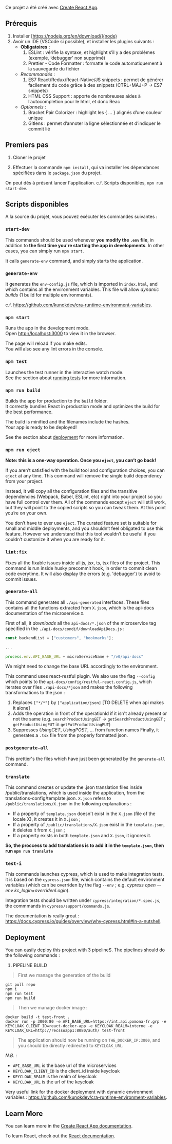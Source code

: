 Ce projet a été créé avec [Create React App](https://github.com/facebook/create-react-app).

## Prérequis

1. Installer [https://nodejs.org/en/download/](node)
2. Avoir un IDE (VSCode si possible), et installer les plugins suivants :
   - **Obligatoires** :
     1. ESLint : vérifie la syntaxe, et highlight s’il y a des problèmes (exemple, ‘debugger’ non supprimé)
     2. Prettier - Code Formatter : formatte le code automatiquement à la sauvegarde du fichier
   - _Recommandés_ :
     1. ES7 React/Redux/React-Native/JS snippets : permet de générer facilement du code grâce à des snippets (CTRL+MAJ+P -> ES7 snippets)
     2. HTML CSS Support : apporte de nombreuses aides à l’autocompletion pour le html, et donc Reac
   - _Optionnels_ :
     1. Bracket Pair Colorizer : highlight les { … } alignés d’une couleur unique
     2. Gitlens : permet d’annoter la ligne sélectionnée et d’indiquer le commit lié

## Premiers pas

1. Cloner le projet

2. Effectuer la commande `npm install`, qui va installer les dépendances spécifiées dans le `package.json` du projet.

On peut dès à présent lancer l'application. c.f. Scripts disponibles, `npm run start-dev`.

## Scripts disponibles

A la source du projet, vous pouvez exécuter les commandes suivantes :

### `start-dev`

This commands should be used whenever **you modify the `.env` file**, in addition to **the first time you're starting the app in developments**. In other cases, you can simply run `npm start`.

It calls `generate-env` command, and simply starts the application.

### `generate-env`

It generates the `env-config.js` file, which is imported in `index.html`, and which contains all the environment variables. This file will allow _dynamic builds_ (1 build for multiple environments).

c.f. https://github.com/kunokdev/cra-runtime-environment-variables.

### `npm start`

Runs the app in the development mode.<br />
Open [http://localhost:3000](http://localhost:3000) to view it in the browser.

The page will reload if you make edits.<br />
You will also see any lint errors in the console.

### `npm test`

Launches the test runner in the interactive watch mode.<br />
See the section about [running tests](https://facebook.github.io/create-react-app/docs/running-tests) for more information.

### `npm run build`

Builds the app for production to the `build` folder.<br />
It correctly bundles React in production mode and optimizes the build for the best performance.

The build is minified and the filenames include the hashes.<br />
Your app is ready to be deployed!

See the section about [deployment](https://facebook.github.io/create-react-app/docs/deployment) for more information.

### `npm run eject`

**Note: this is a one-way operation. Once you `eject`, you can’t go back!**

If you aren’t satisfied with the build tool and configuration choices, you can `eject` at any time. This command will remove the single build dependency from your project.

Instead, it will copy all the configuration files and the transitive dependencies (Webpack, Babel, ESLint, etc) right into your project so you have full control over them. All of the commands except `eject` will still work, but they will point to the copied scripts so you can tweak them. At this point you’re on your own.

You don’t have to ever use `eject`. The curated feature set is suitable for small and middle deployments, and you shouldn’t feel obligated to use this feature. However we understand that this tool wouldn’t be useful if you couldn’t customize it when you are ready for it.

### `lint:fix`

Fixes all the fixable issues inside all js, jsx, ts, tsx files of the project.
This command is run inside husky precommit hook, in order to commit clean code everytime.
It will also display the errors (e.g. 'debugger') to avoid to commit issues.

### `generate-all`

This command generates all `./api-generated` interfaces. These files contains all the functions extracted from `X.json`, which is the api-docs documentation of the microservice `X`.

First of all, it _downloads_ all the `api-docs/*.json` of the microservice tag specified in the `./api-docs/condif/downloadApiDocs.js` :

```js
const backendList = ["customers", "bookmarks"];

...

process.env.API_BASE_URL + microServiceName + "/v0/api-docs"
```

We might need to change the base URL accordingly to the environment.

This command uses react-restful plugin.
We also use the flag `--config` which points to the `api-docs/config/restful-react.config.js`, which iterates over files `./api-docs/*json` and makes the following transformations to the json :

1. Replaces `["*/*"]` by `["application/json]` [TO DELETE when api makes it alone]
2. Adds the operation in front of the operationId if it isn't already present or not the same (e.g. `searchProductUsingGET` -> `getSearchProductUsingGET` ; `getProductUsingPUT` in `getPutProductUsingPUT`)
3. Suppresses _UsingGET_, _UsingPOST_, ... from function names
   Finally, it generates a `.tsx` file from the properly formatted json.

### `postgenerate-all`

This prettier's the files which have just been generated by the `generate-all` command.

### `translate`

This command creates or update the .json translation files inside /public/translations, which is used inside the application, from the translations-config/template.json. `X.json` refers to `/public/translations/X.json` in the following explanations :

- If a property of `template.json` doesn't exist in the `X.json` (file of the locale X), it creates it in `X.json` ;
- If a property of `/public/translations/X.json` exist in the `template.json`, it deletes it from `X.json` ;
- If a property exists in both `template.json` and `X.json`, it ignores it.

**So, the proccess to add translations is to add it in the `template.json`, then run `npm run translate`**

### `test-i`

This commands launches cypress, which is used to make integration tests.
it is based on the `cypress.json` file, which contains the default environment variables (which can be overriden by the flag `--env` ; e.g. _cypress open --env kc_login=overridenLogin_).

Integration tests should be written under `cypress/integration/*.spec.js`, the commmands in `cypress/support/commands.js`.

The documentation is really great : https://docs.cypress.io/guides/overview/why-cypress.html#In-a-nutshell.

## Deployment

You can easily deploy this project with 3 pipelineS.
The pipelines should do the following commands :

1.  PIPELINE BUILD

> First we manage the generation of the build

```
git pull repo
npm i
npm run test
npm run build
```

> Then we manage docker image :

```docker
docker build -t test-front .
docker run -p 3000:80 -e API_BASE_URL=https://int.api.pomona-fr.grp -e KEYCLOAK_CLIENT_ID=react-docker-app -e KEYCLOAK_REALM=interne -e KEYCLOAK_URL=http://recssoapp1:8080/auth/ test-front
```

> The application should now be running on `THE_DOCKER_IP:3000`, and you should be directly redirected to `KEYCLOAK_URL`.

_N.B._ :

- `API_BASE_URL` is the base url of the microservices
- `KEYCLOAK_CLIENT_ID` is the client_id inside keycloak
- `KEYCLOAK_REALM` is the realm of keycloak
- `KEYCLOAK_URL` is the url of the keycloak

Very useful link for the docker deployment with dynamic environment variables : https://github.com/kunokdev/cra-runtime-environment-variables.

## Learn More

You can learn more in the [Create React App documentation](https://facebook.github.io/create-react-app/docs/getting-started).

To learn React, check out the [React documentation](https://reactjs.org/).
